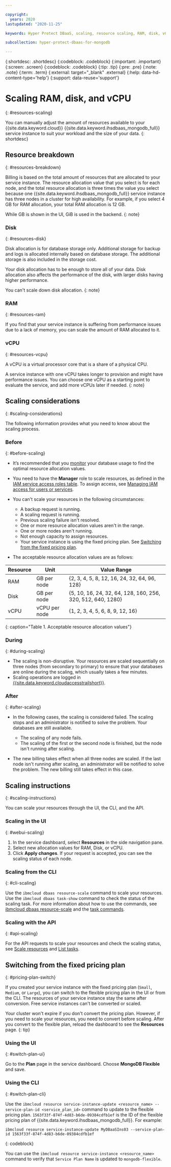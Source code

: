 ```yaml
---

copyright:
  years: 2020
lastupdated: "2020-11-25"

keywords: Hyper Protect DBaaS, scaling, resource scaling, RAM, disk, vCPU

subcollection: hyper-protect-dbaas-for-mongodb

---
```


{:shortdesc: .shortdesc}
{:codeblock: .codeblock}
{:important: .important}
{:screen: .screen}
{:codeblock: .codeblock}
{:tip: .tip}
{:pre: .pre}
{:note: .note}
{:term: .term}
{:external: target="_blank" .external}
{:help: data-hd-content-type='help'}
{:support: data-reuse='support'}

# Scaling RAM, disk, and vCPU
{: #resources-scaling}

You can manually adjust the amount of resources available to your {{site.data.keyword.cloud}} {{site.data.keyword.ihsdbaas_mongodb_full}} service instance to suit your workload and the size of your data. 
{: shortdesc}

## Resource breakdown
{: #resources-breakdown}

Billing is based on the total amount of resources that are allocated to your service instance. The resource allocation value that you select is for each node, and the total resource allocation is three times the value you select because one {{site.data.keyword.ihsdbaas_mongodb_full}} service instance has three nodes in a cluster for high availability. For example, if you select 4 GB for RAM allocation, your total RAM allocation is 12 GB. 

While GB is shown in the UI, GiB is used in the backend.
{: note}

### Disk
{: #resources-disk}

Disk allocation is for database storage only. Additional storage for backup and logs is allocated internally based on database storage. The additional storage is also included in the storage cost.

Your disk allocation has to be enough to store all of your data. Disk allocation also affects the performance of the disk, with larger disks having higher performance.

You can't scale down disk allocation.
{: note}

### RAM
{: #resources-ram}

If you find that your service instance is suffering from performance issues due to a lack of memory, you can scale the amount of RAM allocated to it. 

### vCPU
{: #resources-vcpu}

A vCPU is a virtual processor core that is a share of a physical CPU.

A service instance with one vCPU takes longer to provision and might have performance issues. You can choose one vCPU as a starting point to evaluate the service, and add more vCPUs later if needed.
{: note}

## Scaling considerations
{: #scaling-considerations}

The following information provides what you need to know about the scaling process.

### Before
{: #before-scaling}

- It’s recommended that you [monitor](/docs/hyper-protect-dbaas-for-mongodb?topic=hyper-protect-dbaas-for-mongodb-monitor) your database usage to find the optimal resource allocation values.

- You need to have the **Manager** role to scale resources, as defined in the [IAM service access roles table](/docs/hyper-protect-dbaas-for-mongodb?topic=hyper-protect-dbaas-for-mongodb-iam#service-access-roles). To assign access, see [Managing IAM access for users or services](/docs/hyper-protect-dbaas-for-mongodb?topic=hyper-protect-dbaas-for-mongodb-iam#manage-access).

- You can't scale your resources in the following circumstances:
  - A backup request is running.
  - A scaling request is running.
  - Previous scaling failure isn't resolved.
  - One or more resource allocation values aren't in the range.
  - One or more nodes aren't running.
  - Not enough capacity to assign resources.
  - Your service instance is using the fixed pricing plan. See [Switching from the fixed pricing plan](/docs/hyper-protect-dbaas-for-mongodb?topic=hyper-protect-dbaas-for-mongodb-resources-scaling#pricing-plan-switch).

-  The acceptable resource allocation values are as follows:

|Resource|Unit|Value Range|
|--------|----|-----------|
|RAM|GB per node|{2, 3, 4, 5, 8, 12, 16, 24, 32, 64, 96, 128} |
|Disk|GB per node|{5, 10, 16, 24, 32, 64, 128, 160, 256, 320, 512, 640, 1280} |
|vCPU|vCPU per node|{1, 2, 3, 4, 5, 6, 8, 9, 12, 16} |
{: caption="Table 1. Acceptable resource allocation values"}

### During
{: #during-scaling}

- The scaling is non-disruptive. Your resources are scaled sequentially on three nodes (from secondary to primary) to ensure that your databases are online during the scaling, which usually takes a few minutes.
- Scaling operations are logged in [{{site.data.keyword.cloudaccesstrailshort}}](/docs/hyper-protect-dbaas-for-mongodb?topic=hyper-protect-dbaas-for-mongodb-activity-tracker-events#list-activity-tracker-events).

### After
{: #after-scaling}

- In the following cases, the scaling is considered failed. The scaling stops and an administrator is notified to solve the problem. Your databases are still available.

  - The scaling of any node fails.
  - The scaling of the first or the second node is finished, but the node isn't running after scaling.

- The new billing takes effect when all three nodes are scaled. If the last node isn't running after scaling, an administrator will be notified to solve the problem. The new billing still takes effect in this case.

## Scaling instructions
{: #scaling-instructions}

You can scale your resources through the UI, the CLI, and the API.

### Scaling in the UI
{: #webui-scaling}

1. In the service dashboard, select **Resources** in the side navigation pane. 
2. Select new allocation values for RAM, Disk, or vCPU.
3. Click **Apply changes**. If your request is accepted, you can see the scaling status of each node. 

### Scaling from the CLI 
{: #cli-scaling}

Use the `ibmcloud dbaas resource-scale` command to scale your resources. Use the `ibmcloud dbaas task-show` command to check the status of the scaling task. For more information about how to use the commands, see [ibmcloud dbaas resource-scale](/docs/hyper-protect-dbaas-for-mongodb?topic=hyper-protect-dbaas-for-mongodb-dbaas_cli_plugin#resource-scale) and the [task commands](/docs/hyper-protect-dbaas-for-mongodb?topic=hyper-protect-dbaas-for-mongodb-dbaas_cli_plugin#task-cmds).

### Scaling with the API
{: #api-scaling}

For the API requests to scale your resources and check the scaling status, see [Scale resources](/apidocs/hyperp-dbaas/hyperp-dbaas-v3#scale-resources) and [List tasks](/apidocs/hyperp-dbaas/hyperp-dbaas-v3#list-tasks).

##  Switching from the fixed pricing plan
{: #pricing-plan-switch}

If you created your service instance with the fixed pricing plan (`Small`, `Medium`, or `Large`), you can switch to the flexible pricing plan in the UI or from the CLI. The resources of your service instance stay the same after conversion. Free service instances can't be converted or scaled.

Your cluster won't expire if you don't convert the pricing plan. However, if you need to scale your resources, you need to convert before scaling. After you convert to the flexible plan, reload the dashboard to see the **Resources** page.
{: tip}

### Using the UI
{: #switch-plan-ui}

Go to the **Plan** page in the service dashboard. Choose **MongoDB Flexible** and save.

### Using the CLI
{: #switch-plan-cli}

Use the `ibmcloud resource service-instance-update <resource_name> --service-plan-id <service_plan_id>` command to update to the flexible pricing plan. `1563f33f-874f-4d83-b6de-09384cdfb1ef` is the ID of the flexible pricing plan of {{site.data.keyword.ihsdbaas_mongodb_full}}. For example:
```
ibmcloud resource service-instance-update MyDBaaSIns03 --service-plan-id 1563f33f-874f-4d83-b6de-09384cdfb1ef
```
{: codeblock}

You can use the `ibmcloud resource service-instance <resource_name>` command to verify that `Service Plan Name` is updated to `mongodb-flexible`.
